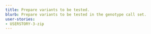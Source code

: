 ```yaml
---
title: Prepare variants to be tested.
blurb: Prepare variants to be tested in the genotype call set.
user-stories:
- USERSTORY-3-zip
---
```

